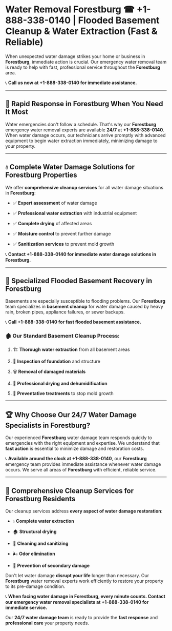 # Water Removal Forestburg ☎ +1-888-338-0140 | Flooded Basement Cleanup & Water Extraction (Fast & Reliable)

When unexpected water damage strikes your home or business in **Forestburg**, immediate action is crucial. Our emergency water removal team is ready to help with fast, professional service throughout the **Forestburg** area. 

📞 **Call us now at +1-888-338-0140 for immediate assistance.**
---
## 🚀 Rapid Response in Forestburg When You Need It Most
Water emergencies don't follow a schedule. That's why our **Forestburg** emergency water removal experts are available **24/7** at **+1-888-338-0140**. When water damage occurs, our technicians arrive promptly with advanced equipment to begin water extraction immediately, minimizing damage to your property.
---
## 💧 Complete Water Damage Solutions for Forestburg Properties
We offer **comprehensive cleanup services** for all water damage situations in **Forestburg**:
- ✅ **Expert assessment** of water damage  
- ✅ **Professional water extraction** with industrial equipment  
- ✅ **Complete drying** of affected areas  
- ✅ **Moisture control** to prevent further damage  
- ✅ **Sanitization services** to prevent mold growth  
📞 **Contact +1-888-338-0140 for immediate water damage solutions in Forestburg.**
---
## 🌊 Specialized Flooded Basement Recovery in Forestburg
Basements are especially susceptible to flooding problems. Our **Forestburg** team specializes in **basement cleanup** for water damage caused by heavy rain, broken pipes, appliance failures, or sewer backups. 
📞 **Call +1-888-338-0140 for fast flooded basement assistance.**
### 🏚️ Our Standard Basement Cleanup Process:
1. 🏗️ **Thorough water extraction** from all basement areas  
2. 🔎 **Inspection of foundation** and structure  
3. 🗑️ **Removal of damaged materials**  
4. 💨 **Professional drying and dehumidification**  
5. 🚫 **Preventative treatments** to stop mold growth  
---
## 🏆 Why Choose Our 24/7 Water Damage Specialists in Forestburg?
Our experienced **Forestburg** water damage team responds quickly to emergencies with the right equipment and expertise. We understand that **fast action** is essential to minimize damage and restoration costs.
📞 **Available around the clock at +1-888-338-0140**, our **Forestburg** emergency team provides immediate assistance whenever water damage occurs. We serve all areas of **Forestburg** with efficient, reliable service.
---
## 🧹 Comprehensive Cleanup Services for Forestburg Residents
Our cleanup services address **every aspect of water damage restoration**:
- 💧 **Complete water extraction**  
- 🏠 **Structural drying**  
- 🧼 **Cleaning and sanitizing**  
- 🌬️ **Odor elimination**  
- 🚫 **Prevention of secondary damage**  
Don't let water damage **disrupt your life** longer than necessary. Our **Forestburg** water removal experts work efficiently to restore your property to its pre-damage condition.
📞 **When facing water damage in Forestburg, every minute counts. Contact our emergency water removal specialists at +1-888-338-0140 for immediate service.**
Our **24/7 water damage team** is ready to provide the **fast response** and **professional care** your property needs.
